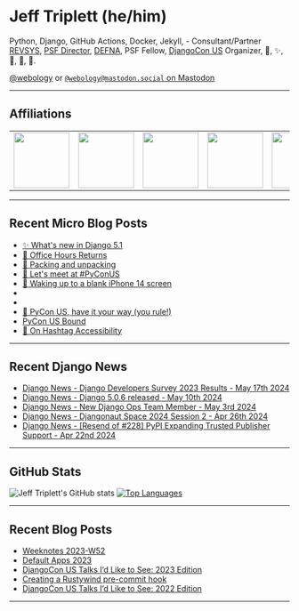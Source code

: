 # Jeff Triplett (he/him)

Python, Django, GitHub Actions, Docker, Jekyll,  - Consultant/Partner [REVSYS][], [PSF Director][], [DEFNA][], PSF Fellow, [DjangoCon US][] Organizer, 🏀, ✨, 💪, 🏃, 🤖.

<a href="https://twitter.com/webology">@webology</a> or <a href="https://mastodon.social/@webology" rel="me">`@webology@mastodon.social` on Mastodon</a>

<hr>

## Affiliations

<table border="0">
<tr>
<td><a href="https://github.com/revsys/"><img src="https://avatars.githubusercontent.com/u/308096?s=200&v=4" width="100px"></a></td>
<td><a href="https://github.com/psf/"><img src="https://avatars.githubusercontent.com/u/50630501?s=200&v=4" width="100px"></a></td>
<td><a href="https://github.com/djangocon/"><img src="https://avatars.githubusercontent.com/u/2891658?s=400&&v=4" width="100px"></a></td>
<td><a href="https://github.com/defna/"><img src="https://avatars.githubusercontent.com/u/13454395?s=200&v=4" width="100px"></a></td>
<td><a href="https://github.com/djangopackages/"><img src="https://avatars.githubusercontent.com/u/27385825?s=200&v=4" width="100px"></a></td>
</tr>
</table>

<hr>

## Recent Micro Blog Posts

<!--START_SECTION:micro-posts-->
* [✨ What&#39;s new in Django 5.1](https:&#x2F;&#x2F;micro.webology.dev&#x2F;2024&#x2F;05&#x2F;22&#x2F;whats-new-in.html)
* [📆 Office Hours Returns](https:&#x2F;&#x2F;micro.webology.dev&#x2F;2024&#x2F;05&#x2F;21&#x2F;office-hours-returns.html)
* [💼 Packing and unpacking](https:&#x2F;&#x2F;micro.webology.dev&#x2F;2024&#x2F;05&#x2F;20&#x2F;packing-and-unpacking.html)
* [👋 Let&#39;s meet at #PyConUS](https:&#x2F;&#x2F;micro.webology.dev&#x2F;2024&#x2F;05&#x2F;19&#x2F;lets-meet-at.html)
* [📱 Waking up to a blank iPhone 14 screen](https:&#x2F;&#x2F;micro.webology.dev&#x2F;2024&#x2F;05&#x2F;19&#x2F;waking-up-to.html)
* [](https:&#x2F;&#x2F;micro.webology.dev&#x2F;2024&#x2F;05&#x2F;18&#x2F;pierogicon-was-a.html)
* [](https:&#x2F;&#x2F;micro.webology.dev&#x2F;2024&#x2F;05&#x2F;17&#x2F;two-django-developers.html)
* [🍔 PyCon US, have it your way (you rule!)](https:&#x2F;&#x2F;micro.webology.dev&#x2F;2024&#x2F;05&#x2F;16&#x2F;pycon-us-have.html)
* [PyCon US Bound](https:&#x2F;&#x2F;micro.webology.dev&#x2F;2024&#x2F;05&#x2F;15&#x2F;pycon-us-bound.html)
* [📝 On Hashtag Accessibility](https:&#x2F;&#x2F;micro.webology.dev&#x2F;2024&#x2F;05&#x2F;14&#x2F;on-hashtag-accessibility.html)
<!--END_SECTION:micro-posts-->

<hr>

## Recent Django News

<!--START_SECTION:news-->
* [Django News - Django Developers Survey 2023 Results - May 17th 2024](https:&#x2F;&#x2F;django-news.com&#x2F;issues&#x2F;233)
* [Django News - Django 5.0.6 released - May 10th 2024](https:&#x2F;&#x2F;django-news.com&#x2F;issues&#x2F;232)
* [Django News - New Django Ops Team Member - May 3rd 2024](https:&#x2F;&#x2F;django-news.com&#x2F;issues&#x2F;231)
* [Django News - Djangonaut Space 2024 Session 2 - Apr 26th 2024](https:&#x2F;&#x2F;django-news.com&#x2F;issues&#x2F;230)
* [Django News - [Resend of #228] PyPI Expanding Trusted Publisher Support - Apr 22nd 2024](https:&#x2F;&#x2F;django-news.com&#x2F;issues&#x2F;229)
<!--END_SECTION:news-->

<hr>

## GitHub Stats

![Jeff Triplett's GitHub stats](https://github-readme-stats.vercel.app/api?username=jefftriplett&show_icons=&private_count=true&theme=dracula)  [![Top Languages](https://github-readme-stats.vercel.app/api/top-langs/?username=jefftriplett&layout=compact&theme=dracula)]()

<hr>

## Recent Blog Posts

<!--START_SECTION:posts-->
* [Weeknotes 2023-W52](https:&#x2F;&#x2F;jefftriplett.com&#x2F;2023&#x2F;weeknotes-2023-w52&#x2F;)
* [Default Apps 2023](https:&#x2F;&#x2F;jefftriplett.com&#x2F;2023&#x2F;default-apps-2023&#x2F;)
* [DjangoCon US Talks I’d Like to See: 2023 Edition](https:&#x2F;&#x2F;jefftriplett.com&#x2F;2023&#x2F;djangocon-us-talks-i-d-like-to-see-2023-edition&#x2F;)
* [Creating a Rustywind pre-commit hook](https:&#x2F;&#x2F;jefftriplett.com&#x2F;2023&#x2F;rustywind-pre-commit-hook&#x2F;)
* [DjangoCon US Talks I’d Like to See: 2022 Edition](https:&#x2F;&#x2F;jefftriplett.com&#x2F;2022&#x2F;djangocon-us-talks-i-d-like-to-see-2022-edition&#x2F;)
<!--END_SECTION:posts-->

<hr>

[DEFNA]: https://www.defna.org/
[DjangoCon US]: http://djangocon.us/
[PSF Director]: https://www.python.org/psf/members/#board-of-directors
[REVSYS]: https://www.revsys.com/
